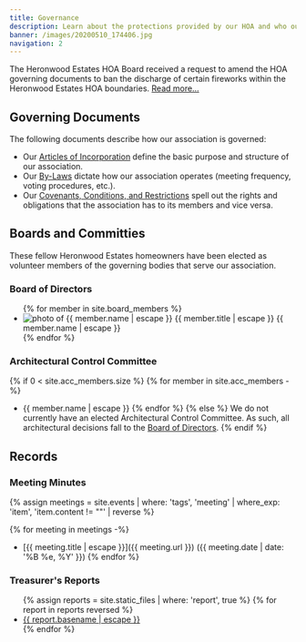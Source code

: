 ```yaml
---
title: Governance
description: Learn about the protections provided by our HOA and who our volunteers are.
banner: /images/20200510_174406.jpg
navigation: 2
---
```


<div class="notice">
  The Heronwood Estates HOA Board received a request to amend the HOA governing documents to ban the discharge of certain fireworks within the Heronwood Estates HOA boundaries. <a href="{% link governance/proposed-fireworks-amendment.md %}">Read more…</a>
</div>

## Governing Documents

The following documents describe how our association is governed:

* Our [Articles of Incorporation](governance/articles-of-incorporation.md) define the basic purpose and structure of our association.
* Our [By-Laws](governance/by-laws.md) dictate how our association operates (meeting frequency, voting procedures, etc.).
* Our [Covenants, Conditions, and Restrictions](governance/covenants-conditions-and-restrictions.md) spell out the rights and obligations that the association has to its members and vice versa.

## Boards and Committies

These fellow Heronwood Estates homeowners have been elected as volunteer members of the governing bodies that serve our association.

### Board of Directors

<ul class="profiles">
{% for member in site.board_members %}
  <li>
    <img src="{{ member.photo | escape }}" alt="photo of {{ member.name | escape }}" />
    <span class="title">{{ member.title | escape }}</span>
    <span class="name">{{ member.name | escape }}</span>
  </li>
{% endfor %}
</ul>

### Architectural Control Committee

{% if 0 < site.acc_members.size %}
  {% for member in site.acc_members -%}
* {{ member.name | escape }}
  {% endfor %}
{% else %}
We do not currently have an elected Architectural Control Committee. As such, all architectural decisions fall to the [Board of Directors](#board-of-directors).
{% endif %}

## Records

### Meeting Minutes

{% assign meetings = site.events | where: 'tags', 'meeting' | where_exp: 'item', 'item.content != ""' | reverse %}

{% for meeting in meetings -%}
* [{{ meeting.title | escape }}]({{ meeting.url }}) ({{ meeting.date | date: '%B %e, %Y' }})
{% endfor %}

### Treasurer's Reports

<ul class="reports">
{% assign reports = site.static_files | where: 'report', true %}
{% for report in reports reversed %}
  <li><a href="{{ report.path | escape }}">{{ report.basename | escape }}</a></li>
{% endfor %}
</ul>
